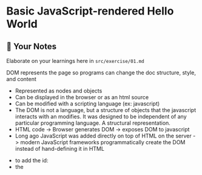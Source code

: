 # Basic JavaScript-rendered Hello World

## 📝 Your Notes

Elaborate on your learnings here in `src/exercise/01.md`

DOM represents the page so programs can change the doc structure, style, and content
- Represented as nodes and objects
- Can be displayed in the browser or as an html source
- Can be modified with a scripting language (ex: javascript)
- The DOM is not a language, but a structure of objects that the javascript interacts with an modifies. It was designed to be independent of any particular programming language. A structural representation.
- HTML code -> Browser generates DOM -> exposes DOM to javascript
- Long ago JavaScript was added directly on top of HTML on the server -> modern JavaScript frameworks programmatically create the DOM instead of hand-defining it in HTML

* to add the id: <div id="root">
* the <script type="module"> "causes the code to be treated as a javascript module" and the processing of the contents is 'deffered'. Depends on import and export statements. 

- Shift + CTRL + J opens dev tools in chrome
- Elements tab is useful for seeing the html
- You can get the DOM body in JavaScript with document.body
- In his solution, he puts the script tag AFTER the root div instead of IN it. Not sure if/how this is important down the line
- He also uses const instead of let, which makes sense because we never have to modify these in this example. Probably a good habit to get into
- Until we actually append, the element is just existing in memory. Append puts it into the actual DOM
- In the extra credit, I didn't need to add the id and then getElementById because I already had the element as a variable I created. Oops.
- NOTE: leaving my original solution the same for reference sake
- rootElement.setAttribute('id', 'root') ... an example for what setting an attribute looks like. First param is attr name, second is value (I assume)

## Background

It doesn't take long to learn how to make "Hello World" appear on the page with
HTML:

```html
<html>
  <body>
    <div>Hello World</div>
  </body>
</html>
```

The browser takes this HTML code and generates
[the DOM (the Document Object Model)](https://developer.mozilla.org/en-US/docs/Web/API/Document_Object_Model/Introduction)
out of it. The browser then exposes the DOM to JavaScript so you can interact
with it to add a layer of interactivity to your web-page.

```html
<html>
  <body>
    <div>Hello World</div>
    <script type="module">
      // your JavaScript here
    </script>
  </body>
</html>
```

Years ago, people were generating HTML on the server and then adding JavaScript
on top of that generated HTML for interactivity. However, as requirements for
that interactivity became more challenging, this approach produced applications
that were difficult to maintain and had performance issues.

So modern JavaScript frameworks were created to address some of the challenges
by programmatically creating the DOM rather than defining it in hand-written
HTML.

## Exercise

Production deploys:

- [Exercise](http://react-fundamentals.netlify.app/isolated/exercise/01.html)
- [Final](http://react-fundamentals.netlify.app/isolated/final/01.html)

It's important to have a basic understanding of how to generate and interact
with DOM nodes using JavaScript because it will help you understand how React
works under the hood a little better. So in this exercise we're actually not
going to use React at all. Instead we're going to use JavaScript to create a
`div` DOM node with the text "Hello World" and insert that DOM node into the
document.

## Extra Credit

### 1. 💯 generate the root node

[Production deploy](http://react-fundamentals.netlify.app/isolated/final/01.extra-1.html)

Rather than having the `root` node in the HTML, see if you can create that one
using JavaScript as well.

## 🦉 Feedback

Fill out
[the feedback form](https://ws.kcd.im/?ws=React%20Fundamentals%20%E2%9A%9B&e=01%3A%20Basic%20JavaScript-rendered%20Hello%20World&em=chris.g.peabody%40gmail.com).
